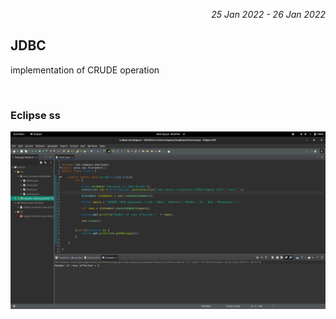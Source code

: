 <p align="right" ><i>25 Jan 2022 - 26 Jan 2022</i></p>

## JDBC

implementation of CRUDE operation 

<br>
<h3 vertical-align="middle"> Eclipse ss</h3>

<img src="ss/eclipseSS.png">